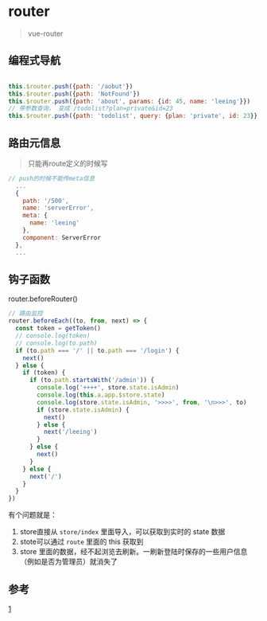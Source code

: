 # router

> vue-router

## 编程式导航

```js

```

```js
this.$router.push({path: '/aobut'})
this.$router.push({path: 'NotFound'})
this.$router.push({path: 'about', params: {id: 45, name: 'leeing'}})
// 带参数查询， 变成 /todolist?plan=private&id=23
this.$router.push({path: 'todolist', query: {plan: 'private', id: 23}})
```

## 路由元信息

> 只能再route定义的时候写

```js
// push的时候不能传meta信息
  ...
  {
    path: '/500',
    name: 'serverError',
    meta: {
      name: 'leeing'
    },
    component: ServerError
  },
  ...
```

## 钩子函数

router.beforeRouter()

```js
// 路由监控
router.beforeEach((to, from, next) => {
  const token = getToken()
  // console.log(token)
  // console.log(to.path)
  if (to.path === '/' || to.path === '/login') {
    next()
  } else {
    if (token) {
      if (to.path.startsWith('/admin')) {
        console.log('++++', store.state.isAdmin)
        console.log(this.a.app.$store.state)
        console.log(store.state.isAdmin, '>>>>', from, '\n>>>', to)
        if (store.state.isAdmin) {
          next()
        } else {
          next('/leeing')
        }
      } else {
        next()
      }
    } else {
      next('/')
    }
  }
})
```

有个问题就是：

1. store直接从 `store/index` 里面导入，可以获取到实时的 state 数据
2. stote可以通过 `route` 里面的 this 获取到
3. store 里面的数据，经不起浏览去刷新。一刷新登陆时保存的一些用户信息（例如是否为管理员）就消失了

## 参考

[1](https://router.vuejs.org/zh-cn/essentials/navigation.html)